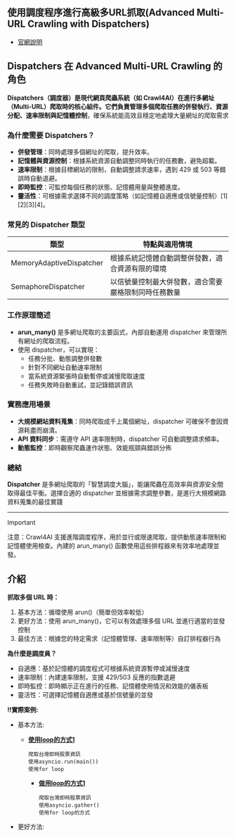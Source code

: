 ## 使用調度程序進行高級多URL抓取(Advanced Multi-URL Crawling with Dispatchers)

- [官網說明](https://docs.crawl4ai.com/advanced/multi-url-crawling/)

## Dispatchers 在 Advanced Multi-URL Crawling 的角色

**Dispatchers（調度器）**是現代網頁爬蟲系統（如 Crawl4AI）在進行多網址（Multi-URL）爬取時的核心組件。它們負責管理多個爬取任務的**併發執行、資源分配、速率限制與記憶體控制**，確保系統能高效且穩定地處理大量網址的爬取需求

### 為什麼需要 Dispatchers？

- **併發管理**：同時處理多個網址的爬取，提升效率。
- **記憶體與資源控制**：根據系統資源自動調整同時執行的任務數，避免超載。
- **速率限制**：根據目標網站的限制，自動調整請求速率，遇到 429 或 503 等錯誤時自動退避。
- **即時監控**：可監控每個任務的狀態、記憶體用量與整體進度。
- **靈活性**：可根據需求選擇不同的調度策略（如記憶體自適應或信號量控制）[1][2][3][4]。

### 常見的 Dispatcher 類型

| 類型                     | 特點與適用情境                                      |
|--------------------------|----------------------------------------------------|
| MemoryAdaptiveDispatcher | 根據系統記憶體自動調整併發數，適合資源有限的環境      |
| SemaphoreDispatcher      | 以信號量控制最大併發數，適合需要嚴格限制同時任務數量  |

### 工作原理簡述

- **arun_many()** 是多網址爬取的主要函式，內部自動運用 dispatcher 來管理所有網址的爬取流程。
- 使用 dispatcher，可以實現：
  - 任務分批、動態調整併發數
  - 針對不同網址自動速率限制
  - 當系統資源緊張時自動暫停或減慢爬取速度
  - 任務失敗時自動重試，並記錄錯誤資訊

### 實務應用場景

- **大規模網站資料蒐集**：同時爬取成千上萬個網址，dispatcher 可確保不會因資源耗盡而崩潰。
- **API 資料同步**：需遵守 API 速率限制時，dispatcher 可自動調整請求頻率。
- **動態監控**：即時觀察爬蟲運作狀態、效能瓶頸與錯誤分佈

### 總結

**Dispatcher** 是多網址爬取的「智慧調度大腦」，能讓爬蟲在高效率與資源安全間取得最佳平衡。選擇合適的 dispatcher 並根據需求調整參數，是進行大規模網路資料蒐集的最佳實踐

---

> [!IMPORTANT]
> 注意：Crawl4AI 支援進階調度程序，用於並行或限速爬取，提供動態速率限制和記憶體使用檢查。內建的 arun_many() 函數使用這些排程器來有效率地處理並發。

## 介紹

**抓取多個 URL 時：**  

1. 基本方法：循環使用 arun()（簡單但效率較低）
2. 更好方法：使用 arun_many()，它可以有效處理多個 URL 並進行適當的並發控制
3. 最佳方法：根據您的特定需求（記憶體管理、速率限制等）自訂排程器行為


**為什麼是調度員？**

- 自適應：基於記憶體的調度程式可根據系統資源暫停或減慢速度
- 速率限制：內建速率限制，支援 429/503 反應的指數退避
- 即時監控：即時顯示正在進行的任務、記憶體使用情況和效能的儀表板
- 靈活性：可選擇記憶體自適應或基於信號量的並發

**‼️實際案例:**

- 基本方法:
	- [**使用loop的方式1**](./lesson1_爬取台灣即時股票資訊_loop方式.py)
		
		```
		爬取台灣即時股票資訊
		使用asyncio.run(main())
		使用for loop
		```
		
		- [**做用loop的方式1**](./lesson2_爬取台灣即時股票資訊_async方式.py)

			```
			爬取台灣即時股票資訊
			使用asyncio.gather()
			使用for loop的方式
			```
			
- 更好方法:
